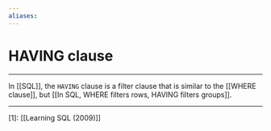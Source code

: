 ```yaml
---
aliases: 
---
```

# HAVING clause
---
In [[SQL]], the `HAVING` clause is a filter clause that is similar to the [[WHERE clause]], but [[In SQL, WHERE filters rows, HAVING filters groups]]. 

---
[1]: [[Learning SQL (2009)]]